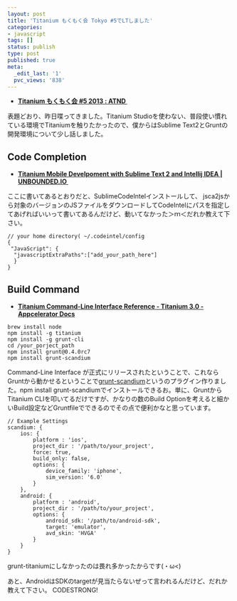 ```yaml
---
layout: post
title: 'Titanium もくもく会 Tokyo #5でLTしました'
categories:
- javascript
tags: []
status: publish
type: post
published: true
meta:
  _edit_last: '1'
  pvc_views: '838'
---
```

<script async class="speakerdeck-embed" data-id="5e65f51048bc01306b0e22000a1e9845" data-ratio="1.33333333333333" src="//speakerdeck.com/assets/embed.js"></script>
<ul>
	<li><a href="http://atnd.org/events/34307"><strong>Titanium もくもく会 #5 2013 : ATND </strong></a></li>
</ul>
表題どおり、昨日喋ってきました。Titanium Studioを使わない、普段使い慣れている環境でTitaniumを触りたかったので、僕からはSublime Text2とGruntの開発環境について少し話しました。
<h2>Code Completion</h2>
<ul>
	<li><a href="http://unbounded.io/post/28394170197/titanium-mobile-develpoment-with-sublime-text-2-and"><strong>Titanium Mobile Develpoment with Sublime Text 2 and Intellij IDEA | UNBOUNDED.IO </strong></a></li>
</ul>

ここに書いてあるとおりだと、SublimeCodeIntelインストールして、 jsca2jsから対象のバージョンのJSファイルをダウンロードしてCodeIntelにパスを指定してあげればいいって書いてあるんだけど、動いてなかった＞ｍ＜だれか教えて下さい。
<pre><code>// your home directory( ~/.codeintel/config
{
 "JavaScript": {
  "javascriptExtraPaths":["add_your_path_here"]
  }
}</code></pre>
<h2>Build Command</h2>
<ul>
	<li><strong><a href="http://docs.appcelerator.com/titanium/latest/#!/guide/Titanium_Command-Line_Interface_Reference ">Titanium Command-Line Interface Reference - Titanium 3.0 - Appcelerator Docs</a></strong></li>
</ul>

<pre><code>brew install node
npm install -g titanium
npm install -g grunt-cli
cd /your_porject_path
npm install grunt@0.4.0rc7
npm install grunt-scandium</code></pre>

Command-Line Interface が正式にリリースされたということで、これならGruntから動かせるということで<a href=" https://github.com/t32k/grunt-scandium">grunt-scandium</a>というのプラグイン作りました。npm install grunt-scandiumでインストールできるお。単に、GruntからTitanium CLIを叩いてるだけですが、かなりの数のBuild Optionを考えると細かいBuild設定などGruntfileでできるのでその点で便利かなと思っています。
<pre><code>// Example Settings
scandium: {
    ios: {
        platform : 'ios',
        project_dir : '/path/to/your_project',
        force: true,
        build_only: false,
        options: {
            device_family: 'iphone',
            sim_version: '6.0'
        }
    },
    android: {
        platform : 'android',
        project_dir : '/path/to/your_project',
        options: {
            android_sdk: '/path/to/android-sdk',
            target: 'emulator',
            avd_skin: 'HVGA'
        }
    }
}</code></pre>

grunt-titaniumにしなかったのは畏れ多かったからです(・ω&lt;)

あと、AndroidはSDKのtargetが見当たらないぜって言われるんだけど、だれか教えて下さい。
CODESTRONG!
